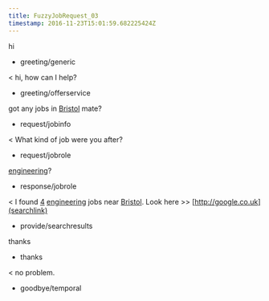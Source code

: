 ```yaml
---
title: FuzzyJobRequest_03
timestamp: 2016-11-23T15:01:59.682225424Z
---
```


hi
* greeting/generic

< hi, how can I help?
* greeting/offerservice

got any jobs in [Bristol](location) mate?
* request/jobinfo

< What kind of job were you after?
* request/jobrole

[engineering](jobrole)?
* response/jobrole

< I found [4](jobcount) [engineering](jobrole) jobs near [Bristol](location). Look here >> [http://google.co.uk](searchlink)
* provide/searchresults

thanks
* thanks

< no problem.
* goodbye/temporal
